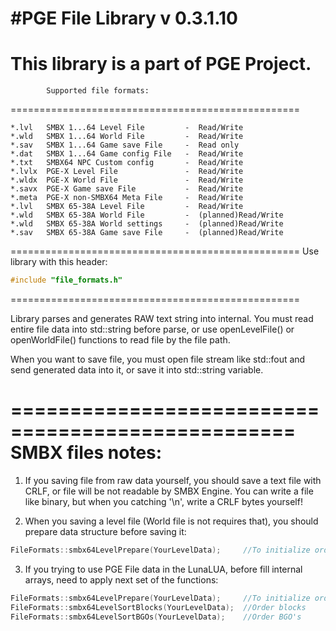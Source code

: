 #PGE File Library v 0.3.1.10
==================================================
This library is a part of PGE Project.
==================================================
            Supported file formats:
==================================================
```
*.lvl   SMBX 1...64 Level File         -  Read/Write
*.wld   SMBX 1...64 World File         -  Read/Write
*.sav   SMBX 1...64 Game save File     -  Read only
*.dat   SMBX 1...64 Game config File   -  Read/Write
*.txt   SMBX64 NPC Custom config       -  Read/Write
*.lvlx  PGE-X Level File               -  Read/Write
*.wldx  PGE-X World File               -  Read/Write
*.savx  PGE-X Game save File           -  Read/Write
*.meta  PGE-X non-SMBX64 Meta File     -  Read/Write
*.lvl   SMBX 65-38A Level File         -  Read/Write
*.wld   SMBX 65-38A World File         -  (planned)Read/Write
*.wld   SMBX 65-38A World settings     -  (planned)Read/Write
*.sav   SMBX 65-38A Game save File     -  (planned)Read/Write
```

==================================================
Use library with this header:

```C++
#include "file_formats.h"
```

==================================================

Library parses and generates RAW text string into internal.
You must read entire file data into std::string before parse,
or use openLevelFile() or openWorldFile() functions to read file
by the file path.

When you want to save file, you must open file stream like std::fout
and send generated data into it, or save it into std::string variable.

==================================================
SMBX files notes:
==================================================
1) If you saving file from raw data yourself, you should save a text file with CRLF, or file will be 
not readable by SMBX Engine. You can write a file like binary, but when you catching '\n',
write a CRLF bytes yourself!

2) When you saving a level file (World file is not requires that), you should prepare data structure before saving it:
```C++
FileFormats::smbx64LevelPrepare(YourLevelData);     //To initialize order priorities fields and mark all star NPCs
```

3) If you trying to use PGE File data in the LunaLUA, before fill internal arrays, need to apply next set of the functions:

```C++
FileFormats::smbx64LevelPrepare(YourLevelData);     //To initialize order priorities fields and mark all star NPCs
FileFormats::smbx64LevelSortBlocks(YourLevelData);  //Order blocks
FileFormats::smbx64LevelSortBGOs(YourLevelData);    //Order BGO's
```

